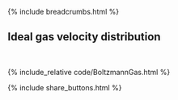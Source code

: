 {% include breadcrumbs.html %}

## Ideal gas velocity distribution

<div class="header_line"><br/></div>

{% include_relative code/BoltzmannGas.html %}

{% include share_buttons.html %}


